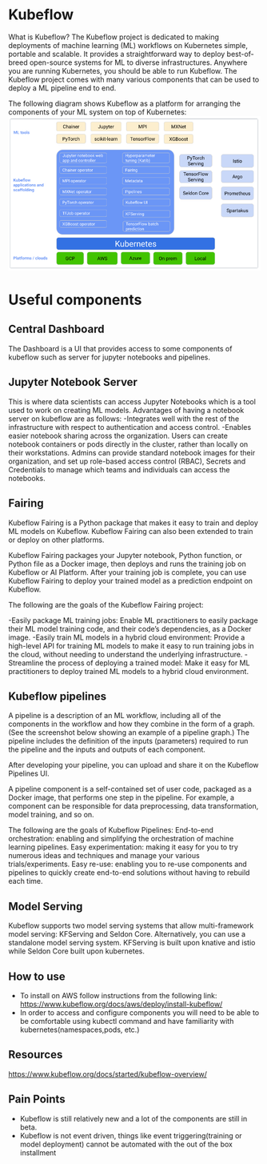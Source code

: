 # Kubeflow

What is Kubeflow?
The Kubeflow project is dedicated to making deployments of machine learning (ML) workflows on Kubernetes simple, portable and scalable. It provides a straightforward way to deploy best-of-breed open-source systems for ML to diverse infrastructures. Anywhere you are running Kubernetes, you should be able to run Kubeflow. The Kubeflow project comes with many
various components that can be used to deploy a ML pipeline end to end.

The following diagram shows Kubeflow as a platform for arranging the components of your ML system on top of Kubernetes:
![Fig 1: Kubeflow](/content/kubeflow/kubeflow.PNG)

# Useful components
## Central Dashboard
The Dashboard is a UI that provides access to some components of kubeflow such as server for jupyter notebooks and pipelines.

## Jupyter Notebook Server
This is where data scientists can access Jupyter Notebooks which is a tool used to work on creating ML models. Advantages of having a notebook server on kubeflow are as follows:
-Integrates well with the rest of the infrastructure with respect to authentication and access control.
-Enables easier notebook sharing across the organization. Users can create notebook containers or pods directly in the cluster, rather than locally on their workstations. Admins can provide standard notebook images for their organization, and set up role-based access control (RBAC), Secrets and Credentials to manage which teams and individuals can access the notebooks.

## Fairing
Kubeflow Fairing is a Python package that makes it easy to train and deploy ML models on Kubeflow. Kubeflow Fairing can also been extended to train or deploy on other platforms. 

Kubeflow Fairing packages your Jupyter notebook, Python function, or Python file as a Docker image, then deploys and runs the training job on Kubeflow or AI Platform. After your training job is complete, you can use Kubeflow Fairing to deploy your trained model as a prediction endpoint on Kubeflow.

The following are the goals of the Kubeflow Fairing project:

-Easily package ML training jobs: Enable ML practitioners to easily package their ML model training code, and their code’s dependencies, as a Docker image.
-Easily train ML models in a hybrid cloud environment: Provide a high-level API for training ML models to make it easy to run training jobs in the cloud, without needing to understand the underlying infrastructure.
-Streamline the process of deploying a trained model: Make it easy for ML practitioners to deploy trained ML models to a hybrid cloud environment.

## Kubeflow pipelines
A pipeline is a description of an ML workflow, including all of the components in the workflow and how they combine in the form of a graph. (See the screenshot below showing an example of a pipeline graph.) The pipeline includes the definition of the inputs (parameters) required to run the pipeline and the inputs and outputs of each component.

After developing your pipeline, you can upload and share it on the Kubeflow Pipelines UI.

A pipeline component is a self-contained set of user code, packaged as a Docker image, that performs one step in the pipeline. For example, a component can be responsible for data preprocessing, data transformation, model training, and so on.

The following are the goals of Kubeflow Pipelines:
End-to-end orchestration: enabling and simplifying the orchestration of machine learning pipelines.
Easy experimentation: making it easy for you to try numerous ideas and techniques and manage your various trials/experiments.
Easy re-use: enabling you to re-use components and pipelines to quickly create end-to-end solutions without having to rebuild each time.

## Model Serving
Kubeflow supports two model serving systems that allow multi-framework model serving: KFServing and Seldon Core. Alternatively, you can use a standalone model serving system.
KFServing is built upon knative and istio while Seldon Core built upon kubernetes.

## How to use 
- To install on AWS follow instructions from the following link: https://www.kubeflow.org/docs/aws/deploy/install-kubeflow/
- In order to access and configure components you will need to be able to be comfortable using kubectl command and have familiarity with kubernetes(namespaces,pods, etc.)


## Resources 
https://www.kubeflow.org/docs/started/kubeflow-overview/


## Pain Points 
- Kubeflow is still relatively new and a lot of the components are still in beta.
- Kubeflow is not event driven, things like event triggering(training or model deployment) cannot be automated with the out of the box installment
